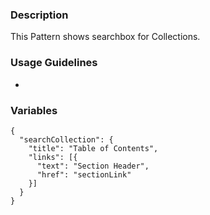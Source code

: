 ### Description
This Pattern shows searchbox for Collections.

### Usage Guidelines
*

### Variables
~~~
{
  "searchCollection": {
    "title": "Table of Contents",
    "links": [{
      "text": "Section Header",
      "href": "sectionLink"
    }]
  }
}
~~~
